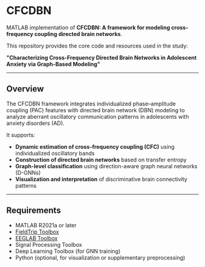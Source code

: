 # CFCDBN

MATLAB implementation of **CFCDBN: A framework for modeling cross-frequency coupling directed brain networks**.

This repository provides the core code and resources used in the study:

**"Characterizing Cross-Frequency Directed Brain Networks in Adolescent Anxiety via Graph-Based Modeling"**

---

## Overview

The CFCDBN framework integrates individualized phase–amplitude coupling (PAC) features with directed brain network (DBN) modeling to analyze aberrant oscillatory communication patterns in adolescents with anxiety disorders (AD).

It supports:
- **Dynamic estimation of cross-frequency coupling (CFC)** using individualized oscillatory bands
- **Construction of directed brain networks** based on transfer entropy
- **Graph-level classification** using direction-aware graph neural networks (D-GNNs)
- **Visualization and interpretation** of discriminative brain connectivity patterns

---

## Requirements

- MATLAB R2021a or later
- [FieldTrip Toolbox](https://www.fieldtriptoolbox.org/)
- [EEGLAB Toolbox](https://sccn.ucsd.edu/eeglab/index.php)
- Signal Processing Toolbox
- Deep Learning Toolbox (for GNN training)
- Python (optional, for visualization or supplementary preprocessing)
